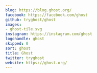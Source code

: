 ```yaml
---
blog: https://blog.ghost.org/
facebook: https://facebook.com/ghost
github: tryghost/ghost
images:
- ghost-tile.svg
instagram: https://instagram.com/ghost
logohandle: ghost
skipped: 0
sort: ghost
title: Ghost
twitter: tryghost
website: https://ghost.org/
---
```

